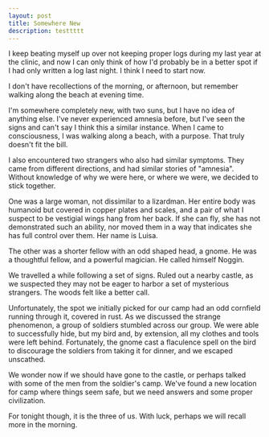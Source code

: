 ```yaml
---
layout: post
title: Somewhere New
description: testtttt
---
```


I keep beating myself up over not keeping proper logs during my last year at the clinic, and now I can only think of how I'd probably be in a better spot if I had only written a log last night. I think I need to start now.

I don't have recollections of the morning, or afternoon, but remember walking along the beach at evening time.

I'm somewhere completely new, with two suns, but I have no idea of anything else. I've never experienced amnesia before, but I've seen the signs and can't say I think this a similar instance. When I came to consciousness, I was walking along a beach, with a purpose. That truly doesn't fit the bill.

I also encountered two strangers who also had similar symptoms. They came from different directions, and had similar stories of "amnesia". Without knowledge of why we were here, or where we were, we decided to stick together.

One was a large woman, not dissimilar to a lizardman. Her entire body was humanoid but covered in copper plates and scales, and a pair of what I suspect to be vestigial wings hang from her back. If she can fly, she has not demonstrated such an ability, nor moved them in a way that indicates she has full control over them. Her name is Luisa.

The other was a shorter fellow with an odd shaped head, a gnome. He was a thoughtful fellow, and a powerful magician. He called himself Noggin.

We travelled a while following a set of signs. Ruled out a nearby castle, as we suspected they may not be eager to harbor a set of mysterious strangers. The woods felt like a better call.

Unfortunately, the spot we initially picked for our camp had an odd cornfield running through it, covered in rust. As we discussed the strange phenomenon, a group of soldiers stumbled across our group. We were able to successfully hide, but my bird and, by extension, all my clothes and tools were left behind. Fortunately, the gnome cast a flaculence spell on the bird to discourage the soldiers from taking it for dinner, and we escaped unscathed.

We wonder now if we should have gone to the castle, or perhaps talked with some of the men from the soldier's camp. We've found a new location for camp where things seem safe, but we need answers and some proper civilization.

For tonight though, it is the three of us. With luck, perhaps we will recall more in the morning.


